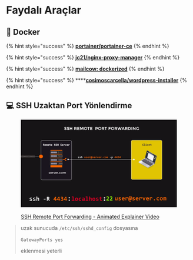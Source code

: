 # Faydalı Araçlar

## :whale2: Docker

{% hint style="success" %}
****[**portainer/portainer-ce**](https://hub.docker.com/r/portainer/portainer-ce)****
{% endhint %}

{% hint style="success" %}
****[**jc21/nginx-proxy-manager**](https://hub.docker.com/r/jc21/nginx-proxy-manager)****
{% endhint %}

{% hint style="success" %}
****[**mailcow: dockerized**](https://github.com/mailcow/mailcow-dockerized)****
{% endhint %}

{% hint style="success" %}
****[**cosimoscarcella/wordpress-installer**](https://github.com/cosimoscarcella/wordpress-installer)
{% endhint %}

## :computer: SSH Uzaktan Port Yönlendirme

<figure><img src="../../.gitbook/assets/ssh-uzaktan-port-yonlendirme.png" alt=""><figcaption><p><a href="https://youtu.be/Y2v8Hn11H-s">SSH Remote Port Forwarding - Animated Explainer Video</a></p></figcaption></figure>

> uzak sunucuda `/etc/ssh/sshd_config` dosyasına
>
> `GatewayPorts yes`
>
> eklenmesi yeterli
